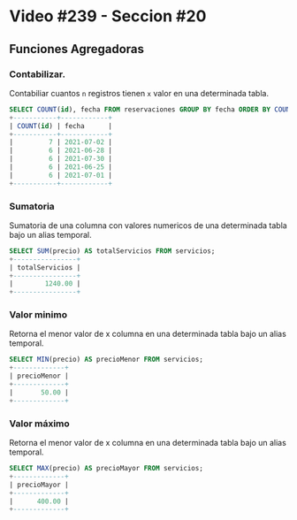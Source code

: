 # Video #239 - Seccion #20

## Funciones Agregadoras

### Contabilizar.

Contabiliar cuantos `n` registros tienen `x` valor en una determinada tabla.

```sql
SELECT COUNT(id), fecha FROM reservaciones GROUP BY fecha ORDER BY COUNT(id) DESC;
+-----------+------------+
| COUNT(id) | fecha      |
+-----------+------------+
|         7 | 2021-07-02 |
|         6 | 2021-06-28 |
|         6 | 2021-07-30 |
|         6 | 2021-06-25 |
|         6 | 2021-07-01 |
+-----------+------------+
```

### Sumatoria

Sumatoria de una columna con valores numericos de una determinada tabla bajo un alias temporal.

```sql
SELECT SUM(precio) AS totalServicios FROM servicios;
+----------------+
| totalServicios |
+----------------+
|        1240.00 |
+----------------+
```

### Valor minimo

Retorna el menor valor de x columna en una determinada tabla bajo un alias temporal.

```sql
SELECT MIN(precio) AS precioMenor FROM servicios;
+-------------+
| precioMenor |
+-------------+
|       50.00 |
+-------------+
```

### Valor máximo

Retorna el menor valor de x columna en una determinada tabla bajo un alias temporal.

```sql
SELECT MAX(precio) AS precioMayor FROM servicios;
+-------------+
| precioMayor |
+-------------+
|      400.00 |
+-------------+
```
